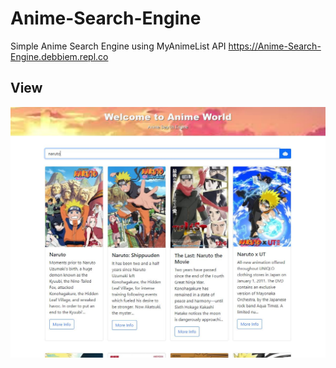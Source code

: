 # Anime-Search-Engine
Simple Anime Search Engine using MyAnimeList API
https://Anime-Search-Engine.debbiem.repl.co

## View

![Site-Screenshot](images/anime-search-engine.JPG)
